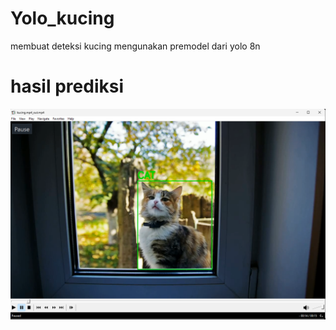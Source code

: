 # Yolo_kucing
 membuat deteksi kucing mengunakan premodel dari yolo 8n
 # hasil prediksi
![Preview](https://raw.githubusercontent.com/inc0878/Yolo_Kucing/main/hasil.png)